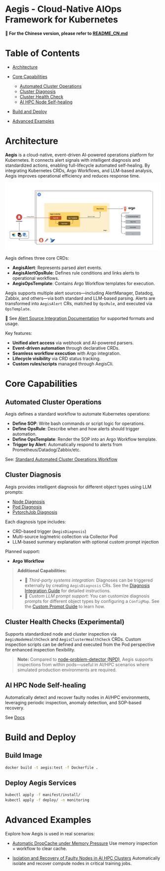 # Aegis - Cloud-Native AIOps Framework for Kubernetes

**📘 For the Chinese version, please refer to [README\_CN.md](./README_CN.md)**

# Table of Contents

* [Architecture](#architecture)
* [Core Capabilities](#core-capabilities)

  * [Automated Cluster Operations](#automated-cluster-operations)
  * [Cluster Diagnosis](#cluster-diagnosis)
  * [Cluster Health Check](#cluster-health-check)
  * [AI HPC Node Self-healing](#ai-hpc-node-self-healing)
* [Build and Deploy](#build-and-deploy)
* [Advanced Examples](#advanced-examples)


# Architecture

**Aegis** is a cloud-native, event-driven AI-powered operations platform for Kubernetes. It connects alert signals with intelligent diagnosis and standardized actions, enabling full-lifecycle automated self-healing. By integrating Kubernetes CRDs, Argo Workflows, and LLM-based analysis, Aegis improves operational efficiency and reduces response time.

![Aegis Overview](./docs/assets/aegis-architecture.png)

Aegis defines three core CRDs:

* **AegisAlert**: Represents parsed alert events.
* **AegisAlertOpsRule**: Defines rule conditions and links alerts to operational workflows.
* **AegisOpsTemplate**: Contains Argo Workflow templates for execution.

Aegis supports multiple alert sources—including AlertManager, Datadog, Zabbix, and others—via both standard and LLM-based parsing. Alerts are transformed into `AegisAlert` CRs, matched by `OpsRule`, and executed via `OpsTemplate`.

🔗 See [Alert Source Integration Documentation](docs/ai-alert-parse.md) for supported formats and usage.

Key features:

* **Unified alert access** via webhook and AI-powered parsers.
* **Event-driven automation** through declarative CRDs.
* **Seamless workflow execution** with Argo integration.
* **Lifecycle visibility** via CRD status tracking.
* **Custom rules/scripts** managed through AegisCli.


# Core Capabilities

## Automated Cluster Operations

Aegis defines a standard workflow to automate Kubernetes operations:

* **Define SOP**: Write bash commands or script logic for operations.
* **Define OpsRule**: Describe when and how alerts should trigger automation.
* **Define OpsTemplate**: Render the SOP into an Argo Workflow template.
* **Trigger by Alert**: Automatically respond to alerts from Prometheus/Datadog/Zabbix/etc.

See: [Standard Automated Cluster Operations Workflow](docs/ops-workflow.md)

## Cluster Diagnosis

Aegis provides intelligent diagnosis for different object types using LLM prompts:

* [Node Diagnosis](docs/node-diagnosis.md)
* [Pod Diagnosis](docs/pod-diagnosis.md)
* [PytorchJob Diagnosis](docs/pytorchjob-diagnosis.md)

Each diagnosis type includes:

* CRD-based trigger (`AegisDiagnosis`)
* Multi-source log/metric collection via Collector Pod
* LLM-based summary explanation with optional custom prompt injection

Planned support:

* **Argo Workflow**

> **Additional Capabilities:**
>
> * 🔁 *Third-party systems integration:* Diagnoses can be triggered externally by creating `AegisDiagnosis` CRs. See the [Diagnosis Integration Guide](docs/diagnosis-integration-guide.md) for detailed instructions.
> * 🧠 *Custom LLM prompt support:* You can customize diagnosis prompts for different object types by configuring a `ConfigMap`. See the [Custom Prompt Guide](docs/diagnosis-custom-prompt-guide.md) to learn how.


## Cluster Health Checks (Experimental)

Supports standardized node and cluster inspection via `AegisNodeHealthCheck` and `AegisClusterHealthCheck` CRDs. Custom inspection scripts can be defined and executed from the Pod perspective for enhanced inspection flexibility.

> **Note:** Compared to [node-problem-detector (NPD)](https://github.com/kubernetes/node-problem-detector), Aegis supports inspections from within pods—useful in AI/HPC scenarios where simulated production environments are required.

## AI HPC Node Self-healing

Automatically detect and recover faulty nodes in AI/HPC environments, leveraging periodic inspection, anomaly detection, and SOP-based recovery.

See [Docs](docs/self-healing.md)


# Build and Deploy

## Build Image

```bash
docker build -t aegis:test -f Dockerfile .
```

## Deploy Aegis Services

```bash
kubectl apply -f manifest/install/
kubectl apply -f deploy/ -n monitoring
```


# Advanced Examples

Explore how Aegis is used in real scenarios:

* [Automatic DropCache under Memory Pressure](examples/dropcache/README.md)
  Use memory inspection + workflow to clear cache.

* [Isolation and Recovery of Faulty Nodes in AI HPC Clusters](examples/hpc/README.md)
  Automatically isolate and recover compute nodes in critical training jobs.
